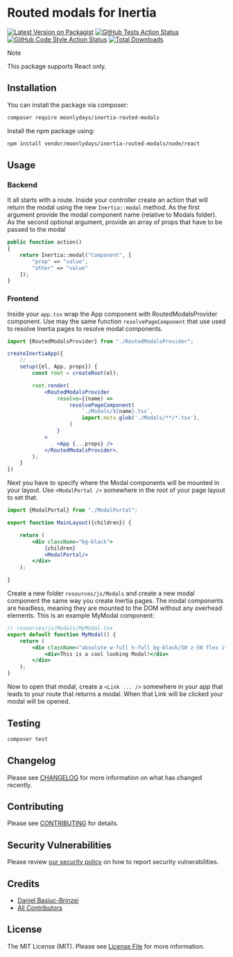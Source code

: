 # Routed modals for Inertia

[![Latest Version on Packagist](https://img.shields.io/packagist/v/moonlydays/inertia-routed-modals.svg?style=flat-square)](https://packagist.org/packages/moonlydays/inertia-routed-modals)
[![GitHub Tests Action Status](https://img.shields.io/github/actions/workflow/status/moonlydays/inertia-routed-modals/run-tests.yml?branch=main&label=tests&style=flat-square)](https://github.com/moonlydays/inertia-routed-modals/actions?query=workflow%3Arun-tests+branch%3Amain)
[![GitHub Code Style Action Status](https://img.shields.io/github/actions/workflow/status/moonlydays/inertia-routed-modals/fix-php-code-style-issues.yml?branch=main&label=code%20style&style=flat-square)](https://github.com/moonlydays/inertia-routed-modals/actions?query=workflow%3A"Fix+PHP+code+style+issues"+branch%3Amain)
[![Total Downloads](https://img.shields.io/packagist/dt/moonlydays/inertia-routed-modals.svg?style=flat-square)](https://packagist.org/packages/moonlydays/inertia-routed-modals)

> [!NOTE]
> This package supports React only.

## Installation

You can install the package via composer:

```bash
composer require moonlydays/inertia-routed-modals
```

Install the npm package using:

```bash
npm install vendor/moonlydays/inertia-routed-modals/node/react
```

## Usage

### Backend

It all starts with a route. Inside your controller create an action that will return the modal using the new
`Inertia::modal` method. As the first argument provide the modal component name (relative to Modals folder). As the
second optional argument, provide an array of props that have to be passed to the modal

```php
public function action()
{
    return Inertia::modal("Component", [
        "prop" => "value",
        "other" => "value"
    ]);
}
```

### Frontend

Inside your `app.tsx` wrap the App component with RoutedModalsProvider component. Use may the same function
`resolvePageComponent` that use
used to resolve Inertia pages to resolve modal components.

```jsx
import {RoutedModalsProvider} from "./RoutedModalsProvider";

createInertiaApp({
    // ...
    setup({el, App, props}) {
        const root = createRoot(el);

        root.render(
            <RoutedModalsProvider
                resolve={(name) =>
                    resolvePageComponent(
                        `./Modals/${name}.tsx`,
                        import.meta.glob('./Modals/**/*.tsx'),
                    )
                }
            >
                <App {...props} />
            </RoutedModalsProvider>,
        );
    }
})
```

Next you have to specify where the Modal components will be mounted in your layout. Use `<ModalPortal />` somewhere
in the root of your page layout to set that.

```jsx
import {ModalPortal} from "./ModalPortal";

export function MainLayout({children}) {

    return (
        <div className="bg-black">
            {children}
            <ModalPortal/>
        </div>
    );

}
```

Create a new folder `resources/js/Modals` and create a new modal component the same way you create Inertia
pages. The modal components are headless, meaning they are mounted to the DOM without any overhead elements. This is an
example MyModal component:

```jsx
// resources/js/Modals/MyModal.tsx
export default function MyModal() {
    return (
        <div className="absolute w-full h-full bg-black/50 z-50 flex items-center justify-center">
            <div>This is a cool looking Modal!</div>
        </div>
    );
}
```

Now to open that modal, create a `<Link ... />` somewhere in your app that leads to your route that returns a modal.
When that Link will be clicked your modal will be opened.

## Testing

```bash
composer test
```

## Changelog

Please see [CHANGELOG](CHANGELOG.md) for more information on what has changed recently.

## Contributing

Please see [CONTRIBUTING](CONTRIBUTING.md) for details.

## Security Vulnerabilities

Please review [our security policy](../../security/policy) on how to report security vulnerabilities.

## Credits

- [Daniel Basiuc-Brinzei](https://github.com/MoonlyDays)
- [All Contributors](../../contributors)

## License

The MIT License (MIT). Please see [License File](LICENSE.md) for more information.
